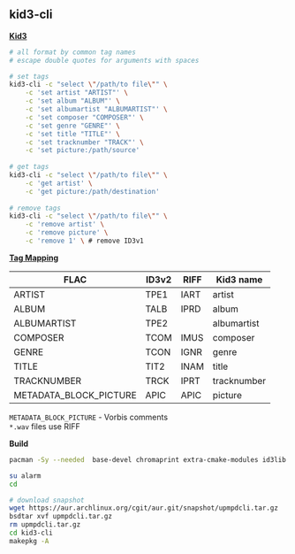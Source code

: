 ## kid3-cli 

[**Kid3**](https://kid3.sourceforge.io/)
```sh
# all format by common tag names
# escape double quotes for arguments with spaces

# set tags
kid3-cli -c "select \"/path/to file\"" \
	-c 'set artist "ARTIST"' \
	-c 'set album "ALBUM"' \
	-c 'set albumartist "ALBUMARTIST"' \
	-c 'set composer "COMPOSER"' \
	-c 'set genre "GENRE"' \
	-c 'set title "TITLE"' \
	-c 'set tracknumber "TRACK"' \
	-c 'set picture:/path/source'
	
# get tags
kid3-cli -c "select \"/path/to file\"" \
	-c 'get artist' \
	-c 'get picture:/path/destination'
	
# remove tags
kid3-cli -c "select \"/path/to file\"" \
	-c 'remove artist' \
	-c 'remove picture' \
	-c 'remove 1' \ # remove ID3v1
```

[**Tag Mapping**](https://kid3.sourceforge.io/kid3_en.html#table-frame-list)

| FLAC                   | ID3v2  | RIFF | Kid3 name   |
| ---------------------- | ----   | ---- | ----------- |
| ARTIST                 | TPE1   | IART | artist      
| ALBUM                  | TALB   | IPRD | album       |
| ALBUMARTIST            | TPE2   |      | albumartist |
| COMPOSER               | TCOM   | IMUS | composer    |
| GENRE                  | TCON   | IGNR | genre       |
| TITLE                  | TIT2   | INAM | title       |
| TRACKNUMBER            | TRCK   | IPRT | tracknumber |
| METADATA_BLOCK_PICTURE | APIC   | APIC | picture     |

`METADATA_BLOCK_PICTURE` - Vorbis comments  
`*.wav` files use RIFF  

**Build**
```sh
pacman -Sy --needed  base-devel chromaprint extra-cmake-modules id3lib libmp4v2 ninja qt5-multimedia qt5-tools docbook-xsl taglib

su alarm
cd

# download snapshot
wget https://aur.archlinux.org/cgit/aur.git/snapshot/upmpdcli.tar.gz
bsdtar xvf upmpdcli.tar.gz
rm upmpdcli.tar.gz
cd kid3-cli
makepkg -A
```
